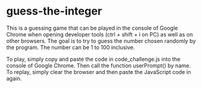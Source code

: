 # guess-the-integer

This is a guessing game that can be played in the console of Google Chrome when opening developer tools 
(ctrl + shift + i on PC) as well as on other browsers. The goal is to try to guess the number chosen randomly by the program. The number can be 1 to 100 inclusive. 

To play, simply copy and paste the code in code_challenge.js into the console of Google Chrome. Then call the function userPrompt() by name. To replay, simply clear the browser and then paste the JavaScript code in again. 